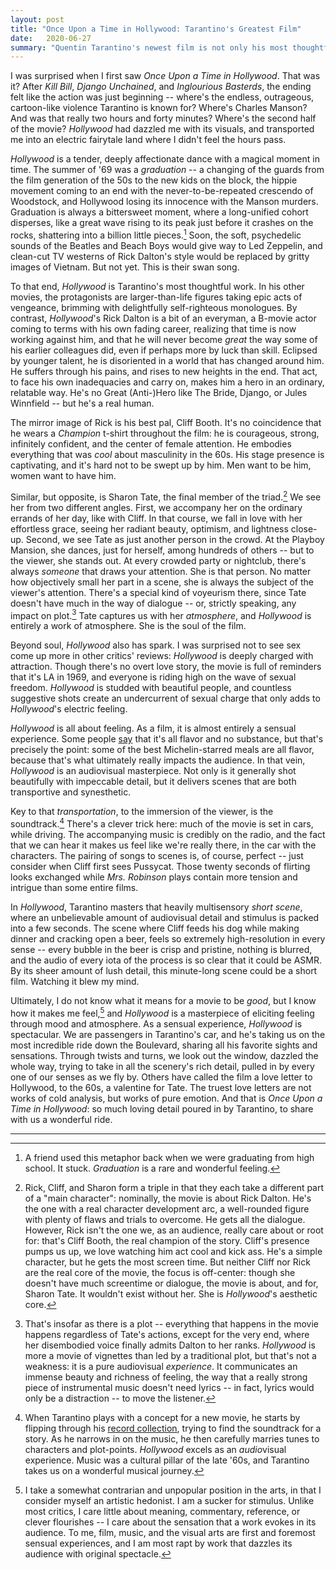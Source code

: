 ```yaml
---
layout: post
title: "Once Upon a Time in Hollywood: Tarantino's Greatest Film"
date:   2020-06-27
summary: "Quentin Tarantino's newest film is not only his most thoughtful and affectionate, but also his most enthralling and spectacular: an unparallelled masterpiece of mood and atmosphere. "
---
```



I was surprised when I first saw *Once Upon a Time in Hollywood*.
That was it? After *Kill Bill*, *Django Unchained*, and *Inglourious Basterds*,
the ending felt like the action was just beginning -- where's the endless, outrageous,
cartoon-like violence Tarantino is known for? Where's Charles Manson? And was
that really two hours and forty minutes? Where's the second half of the movie?
*Hollywood* had dazzled me with its visuals, and
transported me into an electric fairytale land where I didn't feel the hours pass.


*Hollywood* is a tender, deeply affectionate dance with a magical moment in time.
The summer of '69 was a *graduation* -- a changing of the guards from the
film generation of the 50s to the new kids on the block, the hippie movement
coming to an end with the never-to-be-repeated crescendo of Woodstock,
and Hollywood losing its innocence with the Manson murders. Graduation
is always a bittersweet moment, where a long-unified cohort
disperses, like a great wave rising to its peak just before
it crashes on the rocks, shattering into a billion little pieces.[^1]
Soon, the soft, psychedelic sounds of the Beatles and Beach Boys would give way
to Led Zeppelin, and clean-cut TV westerns of Rick Dalton's style would
be replaced by gritty images of Vietnam. But not yet. This is their swan song.


To that end, *Hollywood* is Tarantino's most thoughtful work.
In his other movies, the protagonists are larger-than-life figures taking epic acts of vengeance,
brimming with delightfully self-righteous monologues.
By contrast, *Hollywood*'s
Rick Dalton is a bit of an everyman, a B-movie actor coming to terms
with his own fading career,
realizing that time is now working against him,
and that he will never become *great* the way
some of his earlier colleagues did, even if perhaps more by luck than skill.
Eclipsed by younger talent, he is disoriented in
a world that has changed around him. He suffers through his pains,
and rises to new heights in the end.
That act, to face his own inadequacies and carry on, makes him a hero
in an ordinary, relatable way.
He's no Great (Anti-)Hero
like The Bride, Django, or Jules Winnfield -- but he's a real human.


The mirror image of Rick is his best pal, Cliff Booth.
It's no coincidence that he wears
a *Champion* t-shirt throughout the film: he is courageous,
strong, infinitely confident, and the center of female attention.
He embodies everything that was *cool* about masculinity in the 60s.
His stage presence is captivating, and it's hard not to be swept up by him.
Men want to be him, women want to have him.


Similar, but opposite, is Sharon Tate, the final member of the triad.[^2]
We see her from two different angles.
First, we accompany her on the ordinary errands of her day, like with Cliff.
In that course, we fall in love with her effortless grace, seeing
her radiant beauty, optimism, and lightness close-up. Second,
we see Tate as just another person in the crowd. At the Playboy Mansion,
she dances, just for herself, among hundreds of others -- but to the viewer,
she stands out. At every crowded party or nightclub, there's always *someone* that
draws your attention. She is that person.
No matter
how objectively small her part in a scene, she is always
the subject of the viewer's attention.
There's a special kind of voyeurism there, since Tate
doesn't have much in the way of dialogue -- or, strictly speaking, any impact
on plot.[^3]
Tate captures us with her *atmosphere*, and *Hollywood* is
entirely a work of atmosphere. She is the soul of the film.


Beyond soul, *Hollywood* also has spark.
I was surprised not to see sex come up more in other critics' reviews:
*Hollywood* is deeply charged with attraction. Though there's no
overt love story, the movie is full of reminders that it's LA in 1969,
and everyone is riding
high on the wave of sexual freedom. *Hollywood* is studded with beautiful people,
and countless suggestive shots create an  undercurrent of sexual charge
that only adds to *Hollywood*'s electric feeling.


*Hollywood* is all about feeling. As a film, it is almost entirely a sensual experience.
Some people [say](https://www.reddit.com/r/moviescirclejerk/comments/hfexhk/me_when_i_say_jackie_brown_is_tarantinos_best_film/fvye4wu/)
that it's all flavor and no substance, but that's precisely the point: some of the
best Michelin-starred meals are all flavor, because that's what
ultimately really impacts the audience. In that vein,
*Hollywood* is an audiovisual masterpiece. Not only is it generally shot beautifully
with impeccable detail, but it delivers scenes that are both transportive and
synesthetic.


Key to that *transportation*, to the immersion of the viewer, is the soundtrack.[^4] There's a
clever trick here: much of the movie is set in cars, while driving.
The accompanying music is credibly on the radio, and the fact that we can hear it
makes us feel like we're really there, in the car with the characters. The pairing
of songs to scenes is, of course, perfect -- just consider when
Cliff first sees Pussycat. Those twenty seconds of flirting looks exchanged
while *Mrs. Robinson* plays contain more tension and intrigue than some entire films.


In *Hollywood*, Tarantino masters that heavily multisensory *short scene*, where
an unbelievable amount of audiovisual detail and stimulus is packed into a few
seconds. The scene where Cliff feeds his dog while making dinner and
cracking open a beer, feels so extremely high-resolution in every sense --
every bubble in the beer is crisp and pristine, nothing is blurred, and
the audio of every iota of the process is so clear that it could be ASMR.
By its sheer amount of lush detail, this minute-long scene could be a short film.
Watching it blew my mind.


Ultimately, I do not know what it means for a movie to be
*good*, but I know how it makes me feel,[^5] and *Hollywood* is a masterpiece
of eliciting feeling through mood and atmosphere. As a sensual experience,
*Hollywood* is spectacular.
We are passengers in Tarantino's car,
and he's taking us on
the most incredible ride down the Boulevard,
sharing all his favorite sights and sensations.
Through twists and turns,
we look out the window,
dazzled the whole way,
trying to take in all the scenery's rich detail,
pulled in by every one of our senses as we fly by.
Others have called the film a love letter to Hollywood,
to the 60s, a valentine for Tate. The truest love letters
are not works of cold analysis, but works of pure emotion. And that is
*Once Upon a Time in Hollywood*: so much loving detail poured in by Tarantino,
to share with us a wonderful ride.

---

[^1]:
    A friend used this metaphor back when we were graduating from
    high school. It stuck. *Graduation* is a rare and wonderful feeling.

[^2]:
    Rick, Cliff, and Sharon form a triple in that they each take a different
    part of a "main character":
    nominally, the movie is about Rick Dalton. He's the one with a real
    character development arc, a well-rounded figure with plenty of flaws
    and trials to overcome. He gets all the dialogue.
    However, Rick isn't the one we, as an audience,
    really care about or root for: that's Cliff Booth, the real champion of the story.
    Cliff's presence pumps us up, we love watching him act cool and kick ass.
    He's a simple character, but he gets the most screen time.
    But neither Cliff nor Rick are the real core of the movie,
    the focus is off-center: though she doesn't have
    much screentime or dialogue, the movie is about, and for, Sharon Tate.
    It wouldn't exist without her. She is *Hollywood*'s aesthetic core.


[^3]:
    That's insofar as there is a plot -- everything that happens in the movie happens
    regardless of Tate's actions, except for the very end, where her disembodied
    voice finally admits Dalton to her ranks.
    *Hollywood* is more a movie of vignettes than led by
    a traditional plot, but that's not a weakness: it is a pure audiovisual *experience*.
    It communicates an immense beauty and richness of feeling, the way that a
    really strong piece of instrumental music doesn't need lyrics --
    in fact, lyrics would only be a distraction -- to move the listener.

[^4]:
    When Tarantino plays with a concept for a new movie, he starts by flipping through
    his [record collection](https://blog.discogs.com/en/quentin-tarantino-is-as-proud-of-his-soundtracks-as-he-is-of-his-films/),
    trying to find the soundtrack for a story. As he narrows in on the music, he then
    carefully marries tunes to characters and plot-points. *Hollywood* excels as an
    *audio*visual experience. Music was a cultural pillar of the late '60s,
    and Tarantino takes us on a wonderful musical journey.

[^5]:
    I take a somewhat contrarian and unpopular position in the arts,
    in that I consider myself an artistic hedonist. I am a sucker for stimulus.
    Unlike most critics,
    I care little about meaning, commentary, reference, or clever flourishes --
    I care about the sensation that a work evokes in its audience.
    To me, film, music, and the visual arts are first and foremost sensual
    experiences, and I am most rapt by work that dazzles its audience with
    original spectacle.
